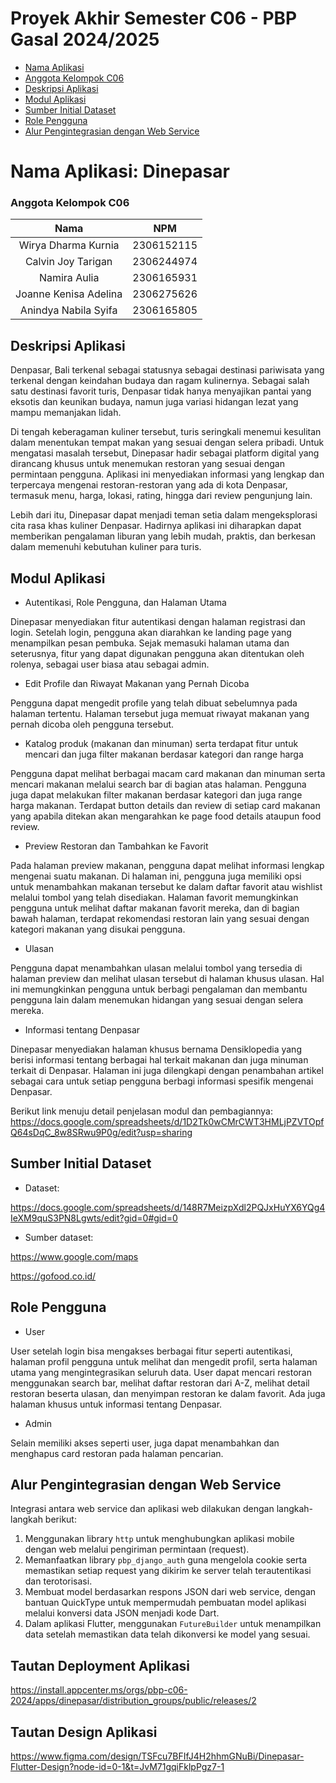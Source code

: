 # Proyek Akhir Semester C06 - PBP Gasal 2024/2025
- [Nama Aplikasi](#nama-aplikasi-dinepasar)
- [Anggota Kelompok C06](#anggota-kelompok-c06)
- [Deskripsi Aplikasi](#deskripsi-aplikasi)
- [Modul Aplikasi](#modul-aplikasi)
- [Sumber Initial Dataset](#sumber-initial-dataset)
- [Role Pengguna](#role-pengguna)
- [Alur Pengintegrasian dengan Web Service](#alur-pengintegrasian-dengan-web-service)

# Nama Aplikasi: Dinepasar


### Anggota Kelompok C06
| Nama | NPM |
| :--------------: | :--------: |
| Wirya Dharma Kurnia | 2306152115 |
| Calvin Joy Tarigan | 2306244974 |
| Namira Aulia | 2306165931 |
| Joanne Kenisa Adelina | 2306275626 |
| Anindya Nabila Syifa | 2306165805 |


## Deskripsi Aplikasi
Denpasar, Bali terkenal sebagai statusnya sebagai destinasi pariwisata yang terkenal dengan keindahan budaya dan ragam kulinernya. Sebagai salah satu destinasi favorit turis, Denpasar tidak hanya menyajikan pantai yang eksotis dan keunikan budaya, namun juga variasi hidangan lezat yang mampu memanjakan lidah.

Di tengah keberagaman kuliner tersebut, turis seringkali menemui kesulitan dalam menentukan tempat makan yang sesuai dengan selera pribadi. Untuk mengatasi masalah tersebut, Dinepasar hadir sebagai platform digital yang dirancang khusus untuk menemukan restoran yang sesuai dengan permintaan pengguna. Aplikasi ini menyediakan informasi yang lengkap dan terpercaya mengenai restoran-restoran yang ada di kota Denpasar, termasuk menu, harga, lokasi, rating, hingga dari review pengunjung lain. 

Lebih dari itu, Dinepasar dapat menjadi teman setia dalam mengeksplorasi cita rasa khas kuliner Denpasar. Hadirnya aplikasi ini diharapkan dapat memberikan pengalaman liburan yang lebih mudah, praktis, dan berkesan dalam memenuhi kebutuhan kuliner para turis.


## Modul Aplikasi
- Autentikasi, Role Pengguna, dan Halaman Utama

Dinepasar menyediakan fitur autentikasi dengan halaman registrasi dan login. Setelah login, pengguna akan diarahkan ke landing page yang menampilkan pesan pembuka. Sejak memasuki halaman utama dan seterusnya, fitur yang dapat digunakan pengguna akan ditentukan oleh rolenya, sebagai user biasa atau sebagai admin.

- Edit Profile dan Riwayat Makanan yang Pernah Dicoba

Pengguna dapat mengedit profile yang telah dibuat sebelumnya pada halaman tertentu. Halaman tersebut juga memuat riwayat makanan yang pernah dicoba oleh pengguna tersebut.
- Katalog produk (makanan dan minuman) serta terdapat fitur untuk mencari dan juga filter makanan berdasar kategori dan range harga

Pengguna dapat melihat berbagai macam card makanan dan minuman serta mencari makanan melalui search bar di bagian atas halaman. Pengguna juga dapat melakukan filter makanan berdasar kategori dan juga range harga makanan. Terdapat button details dan review di setiap card makanan yang apabila ditekan akan mengarahkan ke page food details ataupun food review.
- Preview Restoran dan Tambahkan ke Favorit

Pada halaman preview makanan, pengguna dapat melihat informasi lengkap mengenai suatu makanan. Di halaman ini, pengguna juga memiliki opsi untuk menambahkan makanan tersebut ke dalam daftar favorit atau wishlist melalui tombol yang telah disediakan. Halaman favorit memungkinkan pengguna untuk melihat daftar makanan favorit mereka, dan di bagian bawah halaman, terdapat rekomendasi restoran lain yang sesuai dengan kategori makanan yang disukai pengguna.
- Ulasan

Pengguna dapat menambahkan ulasan melalui tombol yang tersedia di halaman preview dan melihat ulasan tersebut di halaman khusus ulasan. Hal ini memungkinkan pengguna untuk berbagi pengalaman dan membantu pengguna lain dalam menemukan hidangan yang sesuai dengan selera mereka.

- Informasi tentang Denpasar

Dinepasar menyediakan halaman khusus bernama Densiklopedia yang berisi informasi tentang berbagai hal terkait makanan dan juga minuman terkait di Denpasar. Halaman ini juga dilengkapi dengan penambahan artikel sebagai cara untuk setiap pengguna berbagi informasi spesifik mengenai Denpasar.

Berikut link menuju detail penjelasan modul dan pembagiannya:
https://docs.google.com/spreadsheets/d/1D2Tk0wCMrCWT3HMLjPZVTOpfQ64sDqC_8w8SRwu9P0g/edit?usp=sharing


## Sumber Initial Dataset
- Dataset:

https://docs.google.com/spreadsheets/d/148R7MeizpXdl2PQJxHuYX6YQg4IeXM9quS3PN8Lgwts/edit?gid=0#gid=0 

- Sumber dataset:

https://www.google.com/maps

https://gofood.co.id/


## Role Pengguna
- User

User setelah login bisa mengakses berbagai fitur seperti autentikasi, halaman profil pengguna untuk melihat dan mengedit profil, serta halaman utama yang mengintegrasikan seluruh data. User dapat mencari restoran menggunakan search bar, melihat daftar restoran dari A-Z, melihat detail restoran beserta ulasan, dan menyimpan restoran ke dalam favorit. Ada juga halaman khusus untuk informasi tentang Denpasar. 

- Admin

Selain memiliki akses seperti user, juga dapat menambahkan dan menghapus card restoran pada halaman pencarian.

## Alur Pengintegrasian dengan Web Service
Integrasi antara web service dan aplikasi web dilakukan dengan langkah-langkah berikut:
1. Menggunakan library `http` untuk menghubungkan aplikasi mobile dengan web melalui pengiriman permintaan (request).
2. Memanfaatkan library `pbp_django_auth` guna mengelola cookie serta memastikan setiap request yang dikirim ke server telah terautentikasi dan terotorisasi.
3. Membuat model berdasarkan respons JSON dari web service, dengan bantuan QuickType untuk mempermudah pembuatan model aplikasi melalui konversi data JSON menjadi kode Dart.
4. Dalam aplikasi Flutter, menggunakan `FutureBuilder` untuk menampilkan data setelah memastikan data telah dikonversi ke model yang sesuai.


## Tautan Deployment Aplikasi
https://install.appcenter.ms/orgs/pbp-c06-2024/apps/dinepasar/distribution_groups/public/releases/2


## Tautan Design Aplikasi
https://www.figma.com/design/TSFcu7BFIfJ4H2hhmGNuBi/Dinepasar-Flutter-Design?node-id=0-1&t=JvM71gqiFklpPgz7-1